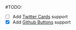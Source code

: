 #TODO:

- [ ] Add [Twitter Cards](https://dev.twitter.com/cards/getting-started) support
- [x] Add [Github Buttons](https://buttons.github.io/) support
